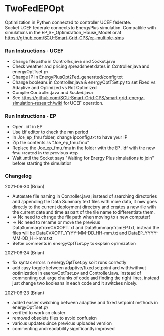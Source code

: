 # TwoFedEPOpt
Optimization in Python connected to controller UCEF federate.   
Socket UCEF federate connects to EnergyPlus simulation. Compatible with simulations in the EP_SF_Optimization_House_Model or at https://github.com/SCU-Smart-Grid-CPS/ep-multiple-sims

### Run Instructions - UCEF
* Change filepaths in Controller.java and Socket.java
* Check weather and pricing spreadsheet dates in Controller.java and energyOptTset.py
* Change IP in EnergyPlusOpt2Fed_generated/config.txt
* Change booleans in Controller.java & energyOptTSet.py to set Fixed vs Adaptive and Optimized vs Not Optimized
* Compile Controller.java and Socket.java
* See https://github.com/SCU-Smart-Grid-CPS/smart-grid-energy-simulation-research/wiki for UCEF operation.

### Run Instructions - EP
* Open .idf in EP
* Use idf editor to check the run period
* In Joe_ep_fmu folder, change ipconfig.txt to have your IP
* Zip the contents as "Joe_ep_fmu.fmu"
* Replace the Joe_ep_fmu.fmu in the folder with the EP .idf with the new fmu created in the previous step
* Wait until the Socket says "Waiting for Energy Plus simulations to join" before starting the simulation

### Changelog

2021-06-30 (Brian)
* Automate file naming in Controller.java; instead of searching directories and appending the Data Summary text files with more data, it now goes directly to the current deployment directory and creates a new file with the current date and time as part of the file name to differentiate them. 
* => No need to change the file path when moving to a new computer! 
* => No need to rename or move the previous DataSummaryfromCVXOPT.txt and DataSummaryfromEP.txt, instead the files will be DataCVXOPT_YYYY-MM-DD_HH-mm.txt and DataEP_YYYY-MM-DD_HH-mm.txt
* Better comments in energyOptTset.py to explain optimization


2021-06-24 (Brian)
* fix syntax errors in energyOptTset.py so it runs correctly
* add easy toggle between adaptive/fixed setpoint and with/without optimization in energyOptTset.py and Controller.java. Instead of commenting out large chunks of code and finding the right lines, instead just change two booleans in each code and it switches nicely.


2021-06-23 (Brian)
* added easier switching between adaptive and fixed setpoint methods in energyOptTset.py
* verified to work on cluster
* removed obsolete files to avoid confusion
* various updates since previous uploaded version
* commenting and readability significantly improved

